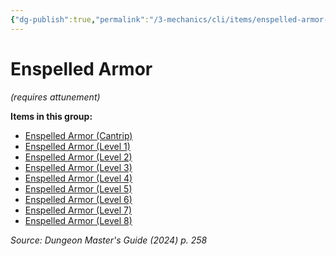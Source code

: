 ```yaml
---
{"dg-publish":true,"permalink":"/3-mechanics/cli/items/enspelled-armor-xdmg/","tags":["ttrpg-cli/compendium/src/5e/xdmg","ttrpg-cli/item/attunement/required","ttrpg-cli/item/rarity/varies"],"noteIcon":""}
---
```


# Enspelled Armor
*(requires attunement)*  



**Items in this group:**

- [Enspelled Armor (Cantrip)](3-Mechanics/CLI/items/enspelled-armor-cantrip-xdmg.md)
- [Enspelled Armor (Level 1)](3-Mechanics/CLI/items/enspelled-armor-level-1-xdmg.md)
- [Enspelled Armor (Level 2)](3-Mechanics/CLI/items/enspelled-armor-level-2-xdmg.md)
- [Enspelled Armor (Level 3)](3-Mechanics/CLI/items/enspelled-armor-level-3-xdmg.md)
- [Enspelled Armor (Level 4)](3-Mechanics/CLI/items/enspelled-armor-level-4-xdmg.md)
- [Enspelled Armor (Level 5)](3-Mechanics/CLI/items/enspelled-armor-level-5-xdmg.md)
- [Enspelled Armor (Level 6)](3-Mechanics/CLI/items/enspelled-armor-level-6-xdmg.md)
- [Enspelled Armor (Level 7)](3-Mechanics/CLI/items/enspelled-armor-level-7-xdmg.md)
- [Enspelled Armor (Level 8)](3-Mechanics/CLI/items/enspelled-armor-level-8-xdmg.md)

*Source: Dungeon Master's Guide (2024) p. 258*